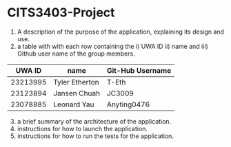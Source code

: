 # CITS3403-Project

1. A description of the purpose of the application, explaining its design and use.
2. a table with with each row containing the i) UWA ID ii) name and iii) Github user name of the group members.

| UWA ID       | name              | Git-Hub Username |
|--------------|-------------------|------------------|
| 23213995     | Tyler Etherton    | T-Eth            |
| 23123894     | Jansen Chuah      | JC3009           |
| 23078885     | Leonard Yau       | Anyting0476      |




3. a brief summary of the architecture of the application.
4. instructions for how to launch the application.
5. instructions for how to run the tests for the application.
